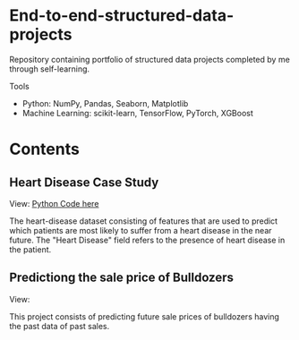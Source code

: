 # End-to-end-structured-data-projects
Repository containing portfolio of structured data projects completed by me through self-learning.

Tools
* Python: NumPy, Pandas, Seaborn, Matplotlib
* Machine Learning: scikit-learn, TensorFlow, PyTorch, XGBoost

# Contents

## Heart Disease Case Study
View: [Python Code here]([https://example.com/bild.jpg](https://github.com/KwassiSenam/end-to-end-structured-data-projects/tree/main/heart-disease-project))

The heart-disease dataset consisting of features that are used to predict which patients are most likely to suffer from a heart disease in the near future.
The "Heart Disease" field refers to the presence of heart disease in the patient.


## Predictiong the sale price of Bulldozers
View:<a id="Python Code here" href=""></a>

This project consists of predicting future sale prices of bulldozers having the past data of past sales.
